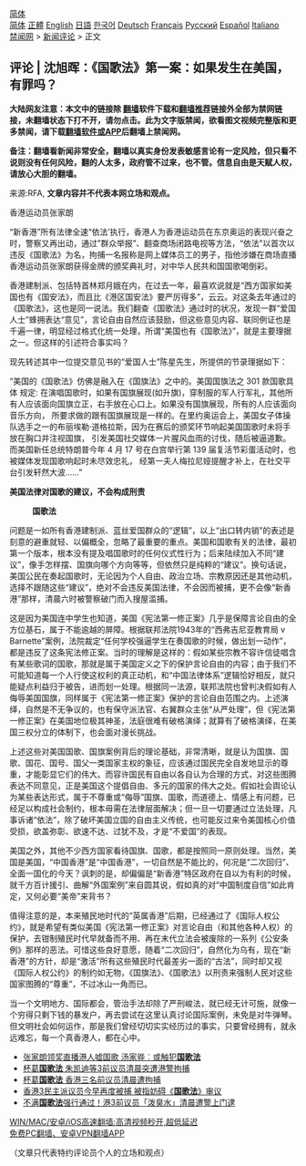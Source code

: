  <!-- 面包屑导航 --> <div class="breadcrumb"><!-- GTranslate: https://gtranslate.io/ -->  <div class="switcher notranslate">  <div class="selected">  <a href="#" onclick="return false;"> 简体</a>  </div>  <div class="option">  <a href="https://www.bannedbook.org" onclick="doGTranslate('zh-CN|zh-CN');jQuery('div.switcher div.selected a').html(jQuery(this).html());return false;" title="简体中文" class="nturl selected"> 简体</a>  <a href="https://www.bannedbook.org/zh-tw/" onclick="doGTranslate('zh-CN|zh-TW');jQuery('div.switcher div.selected a').html(jQuery(this).html());return false;" title="繁體中文" class="nturl"> 正體</a>  <a href="https://www.bannedbook.org/en/" onclick="doGTranslate('zh-CN|en');jQuery('div.switcher div.selected a').html(jQuery(this).html());return false;" title="English" class="nturl"> English</a>  <a href="https://www.bannedbook.org/ja/" onclick="doGTranslate('zh-CN|ja');jQuery('div.switcher div.selected a').html(jQuery(this).html());return false;" title="日本語" class="nturl"> 日語</a>  <a href="https://www.bannedbook.org/ko/" onclick="doGTranslate('zh-CN|ko');jQuery('div.switcher div.selected a').html(jQuery(this).html());return false;" title="한국어" class="nturl"> 한국어</a>  <a href="https://www.bannedbook.org/de/" onclick="doGTranslate('zh-CN|de');jQuery('div.switcher div.selected a').html(jQuery(this).html());return false;" title="Deutsch" class="nturl"> Deutsch</a>  <a href="https://www.bannedbook.org/fr/" onclick="doGTranslate('zh-CN|fr');jQuery('div.switcher div.selected a').html(jQuery(this).html());return false;" title="Français" class="nturl"> Français</a>  <a href="https://www.bannedbook.org/ru/" onclick="doGTranslate('zh-CN|ru');jQuery('div.switcher div.selected a').html(jQuery(this).html());return false;" title="Русский" class="nturl"> Русский</a>  <a href="https://www.bannedbook.org/es/" onclick="doGTranslate('zh-CN|es');jQuery('div.switcher div.selected a').html(jQuery(this).html());return false;" title="Español" class="nturl"> Español</a>  <a href="https://www.bannedbook.org/it/" onclick="doGTranslate('zh-CN|it');jQuery('div.switcher div.selected a').html(jQuery(this).html());return false;" title="Italiano" class="nturl"> Italiano</a>  </div>  </div>      <div class='breadcrumb-sub'><!-- Breadcrumb NavXT 6.3.0 --> <a href="https://www.bannedbook.org/" class="home">禁闻网</a> &gt; <a href="https://www.bannedbook.org/bnews/comments/" class="category">新闻评论</a> &gt; 正文</div></div><h2>评论 | 沈旭晖：《国歌法》第一案：如果发生在美国，有罪吗？</h2> <p class="notice"><b>大陆网友注意：本文中的链接除 <a href="https://github.com/bannedbook/fanqiang" >翻墙</a>软件下载和<a href="https://github.com/killgcd/justmysocks/blob/master/README.md">翻墙推荐</a>链接外全部为禁网链接，未翻墙状态下打不开，请勿点击。此为文字版禁闻，欲看图文视频完整版和更多禁闻，请下载<a href="https://github.com/bannedbook/fanqiang">翻墙软件或APP</a>后翻墙上禁闻网。</p><p>备注：翻墙看新闻非常安全，翻墙以真实身份发表敏感言论有一定风险，但只看不说则没有任何风险，翻的人太多，政府管不过来，也不管。信息自由是天赋人权，请放心大胆的翻墙。</b></p>  <div class="entry"> <p>来源:RFA, <strong>文章内容并不代表本网立场和观点。</strong></p> <p>&#39321;&#28207;&#36816;&#21160;&#21592;&#24352;&#23478;&#26391;             </p> <p>&#8220;&#26032;&#39321;&#28207;&#8221;&#25152;&#26377;&#27861;&#24459;&#20840;&#36895;&#8220;&#20381;&#27861;&#8217;&#25191;&#34892;&#65292;&#39321;&#28207;&#20154;&#20026;&#39321;&#28207;&#36816;&#21160;&#21592;&#22312;&#19996;&#20140;&#22885;&#36816;&#30340;&#34920;&#29616;&#20852;&#22859;&#20043;&#26102;&#65292;&#35686;&#23519;&#21448;&#20877;&#20986;&#21160;&#65292;&#36890;&#36807;&#8221;&#32676;&#20247;&#20030;&#25253;&#8221;&#12289;&#32763;&#26597;&#21830;&#22330;&#38381;&#36335;&#30005;&#35270;&#31561;&#26041;&#27861;&#65292;&#8220;&#20381;&#27861;&#8221;&#20197;&#39318;&#27425;&#20197;&#36829;&#21453;&#12298;&#22269;&#27468;&#27861;&#12299;&#20026;&#21517;&#65292;&#25304;&#25429;&#19968;&#21517;&#25253;&#31216;&#26159;&#32593;&#19978;&#23186;&#20307;&#21592;&#24037;&#30340;&#30007;&#23376;&#65292;&#25351;&#20182;&#28041;&#23244;&#22312;&#21830;&#22330;&#30452;&#25773;&#39321;&#28207;&#36816;&#21160;&#21592;&#24352;&#23478;&#26391;&#33719;&#24471;&#37329;&#29260;&#30340;&#39041;&#22870;&#20856;&#31036;&#26102;&#65292;&#23545;&#20013;&#21326;&#20154;&#27665;&#20849;&#21644;&#22269;&#22269;&#27468;&#21917;&#20498;&#24425;&#12290;</p> <p>&#39321;&#28207;&#24314;&#21046;&#27966;&#12289;&#21253;&#25324;&#29305;&#39318;&#26519;&#37073;&#26376;&#23077;&#22312;&#20869;&#65292;&#22312;&#36807;&#21435;&#19968;&#24180;&#65292;&#26368;&#21916;&#27426;&#35828;&#23601;&#26159;&#8220;&#35199;&#26041;&#22269;&#23478;&#22914;&#32654;&#22269;&#20063;&#26377;&#12298;&#22269;&#23433;&#27861;&#12299;&#65292;&#32780;&#19988;&#27604;&#12298;&#28207;&#21306;&#22269;&#23433;&#27861;&#12299;&#35201;&#20005;&#21385;&#24471;&#22810;&#8221;&#65292;&#20113;&#20113;&#12290;&#23545;&#36825;&#26465;&#21435;&#24180;&#36890;&#36807;&#30340;&#12298;&#22269;&#27468;&#27861;&#12299;&#65292;&#36825;&#20063;&#26159;&#21516;&#19968;&#35828;&#27861;&#12290;&#25105;&#20204;&#32763;&#26597;&#12298;&#22269;&#27468;&#27861;&#12299;&#36890;&#36807;&#26102;&#30340;&#29366;&#20917;&#65292;&#21457;&#29616;&#19968;&#32676;&#8220;&#29233;&#22269;&#20154;&#22763;&#8221;&#34562;&#25317;&#34920;&#36798;&#8220;&#24847;&#35265;&#8221;&#65292;&#35328;&#35770;&#33258;&#30001;&#33258;&#28982;&#24212;&#35813;&#40723;&#21169;&#65292;&#20294;&#36825;&#20123;&#24847;&#35265;&#20869;&#23481;&#12289;&#32852;&#21516;&#20363;&#35777;&#20063;&#26159;&#21315;&#36941;&#19968;&#24459;&#65292;&#26126;&#26174;&#32463;&#36807;&#26684;&#24335;&#21270;&#32479;&#19968;&#22788;&#29702;&#65292;&#25152;&#35859;&#8220;&#32654;&#22269;&#20063;&#26377;&#12298;&#22269;&#27468;&#27861;&#12299;&#8221;&#65292;&#23601;&#26159;&#20027;&#35201;&#29702;&#25454;&#20043;&#19968;&#12290;&#20294;&#36825;&#26679;&#30340;&#24341;&#36848;&#31526;&#21512;&#20107;&#23454;&#21527;&#65311;</p>  <p>&#29616;&#20808;&#36716;&#36848;&#20854;&#20013;&#19968;&#20301;&#25552;&#20132;&#24847;&#35265;&#20070;&#30340;&#8220;&#29233;&#22269;&#20154;&#22763;&#8221;&#38472;&#26143;&#20808;&#29983;&#65292;&#25152;&#25552;&#20379;&#30340;&#33410;&#24405;&#29702;&#25454;&#22914;&#19979;&#65306;</p> <p>&#8220;&#32654;&#22269;&#30340;&#12298;&#22269;&#27468;&#27861;&#12299;&#20223;&#20315;&#26159;&#34701;&#20837;&#22312;&#12298;&#22269;&#26071;&#27861;&#12299;&#20043;&#20013;&#30340;&#12290;&#32654;&#22269;&#22269;&#26071;&#27861;&#20043; 301 &#27454;&#22269;&#27468;&#20855;&#20307; &#35268;&#23450;: &#22312;&#28436;&#21809;&#22269;&#27468;&#26102;&#65292;&#22914;&#26524;&#26377;&#22269;&#26071;&#23637;&#29616;(&#22914;&#21319;&#26071;)&#65292;&#31359;&#21046;&#26381;&#30340;&#20891;&#20154;&#34892;&#20891;&#31036;&#65292;&#20854;&#20182;&#25152;&#26377;&#20154;&#24212;&#35813;&#38754;&#21521;&#22269;&#26071;&#31435;&#27491;&#65292;&#21491;&#25163;&#25918;&#22312;&#24515;&#21475;&#19978;&#12290;&#22914;&#26524;&#27809;&#26377;&#22269;&#26071;&#23637;&#29616;&#65292;&#25152;&#26377;&#30340;&#20154;&#24212;&#35813;&#38754;&#21521;&#38899;&#20048;&#26041;&#21521;&#65292; &#25152;&#35201;&#27714;&#20570;&#30340;&#36319;&#26377;&#22269;&#26071;&#23637;&#29616;&#26159;&#19968;&#26679;&#30340;&#12290;&#22312;&#37324;&#32422;&#22885;&#36816;&#20250;&#19978;&#65292;&#32654;&#22269;&#22899;&#23376;&#20307;&#25805;&#38431;&#36873;&#25163;&#20043;&#19968;&#30340;&#24067;&#20029;&#22467;&#21202;&#183;&#36947;&#26684;&#25289;&#26031;&#65292;&#22240;&#20026;&#22312;&#36187;&#21518;&#30340;&#39041;&#22870;&#29615;&#33410;&#21709;&#36215;&#32654;&#22269;&#22269;&#27468;&#26102;&#26410;&#23558;&#25163;&#25918;&#22312;&#33016;&#21475;&#24182;&#27880;&#35270;&#22269;&#26071;&#65292; &#24341;&#21457;&#32654;&#22269;&#31038;&#20132;&#23186;&#20307;&#19968;&#29255;&#33125;&#39118;&#34880;&#38632;&#30340;&#35752;&#20240;&#65292;&#38543;&#21518;&#34987;&#36924;&#36947;&#27465;&#12290;&#32780;&#32654;&#22269;&#26032;&#20219;&#24635;&#32479;&#29305;&#26391;&#26222;&#20170;&#24180; 4 &#26376; 17 &#21495;&#22312;&#30333;&#23467;&#20030;&#34892;&#31532; 139 &#23626;&#22797;&#27963;&#33410;&#24425;&#34507;&#27963;&#21160;&#26102;&#65292;&#20063;&#34987;&#23186;&#20307;&#21457;&#29616;&#22269;&#27468;&#21709;&#36215;&#26102;&#26410;&#23613;&#25928;&#24544;&#31036;&#65292; &#32463;&#31532;&#19968;&#22827;&#20154;&#26757;&#25289;&#23612;&#23045;&#25552;&#37266;&#25165;&#34917;&#19978;&#65292;&#22312;&#31038;&#20132;&#24179;&#21488;&#24341;&#21457;&#36713;&#28982;&#22823;&#27874;&#8230;&#8230;&#8221;</p> <p><strong>&#32654;&#22269;&#27861;&#24459;&#23545;&#22269;&#27468;&#30340;&#24314;&#35758;&#65292;&#19981;&#20250;&#26500;&#25104;&#21009;&#36131;</strong></p> <p><strong></p>  <figure> <figcaption>&#22269;&#27468;&#27861;</figcaption></figure> <p></strong></p> <p>&#38382;&#39064;&#26159;&#19968;&#22914;&#25152;&#26377;&#39321;&#28207;&#24314;&#21046;&#27966;&#12289;&#34013;&#19997;&#29233;&#22269;&#32676;&#20247;&#30340;&#8220;&#36923;&#36753;&#8221;&#65292;&#20197;&#19978;&#8220;&#20986;&#21475;&#36716;&#20869;&#38144;&#8221;&#30340;&#34920;&#36848;&#26159;&#21051;&#24847;&#30340;&#36991;&#37325;&#23601;&#36731;&#12289;&#20197;&#20559;&#27010;&#20840;&#65292;&#24573;&#30053;&#20102;&#26368;&#37325;&#35201;&#30340;&#37325;&#28857;&#12290;&#32654;&#22269;&#21644;&#22269;&#27468;&#26377;&#20851;&#30340;&#27861;&#24459;&#65292;&#26368;&#21021;&#31532;&#19968;&#20010;&#29256;&#26412;&#65292;&#26681;&#26412;&#27809;&#26377;&#25552;&#21450;&#21809;&#22269;&#27468;&#26102;&#30340;&#20219;&#20309;&#20202;&#24335;&#24615;&#34892;&#20026;&#65307;&#21518;&#26469;&#38470;&#32493;&#21152;&#20837;&#19981;&#21516;&#8220;&#24314;&#35758;&#8221;&#65292;&#20687;&#25163;&#24590;&#26679;&#25670;&#12289;&#22269;&#26071;&#21521;&#21738;&#20010;&#26041;&#21521;&#31561;&#31561;&#65292;&#20294;&#20381;&#28982;&#21482;&#26159;&#32431;&#31929;&#30340;&#8220;&#24314;&#35758;&#8221;&#12290;&#25442;&#21477;&#35805;&#35828;&#65292;&#32654;&#22269;&#20844;&#27665;&#22312;&#22863;&#36215;&#22269;&#27468;&#26102;&#65292;&#26080;&#35770;&#22240;&#20026;&#20010;&#20154;&#33258;&#30001;&#12289;&#25919;&#27835;&#31435;&#22330;&#12289;&#23447;&#25945;&#21407;&#22240;&#36824;&#26159;&#20854;&#20182;&#21160;&#26426;&#65292;&#36873;&#25321;&#19981;&#36319;&#38543;&#36825;&#20123;&#8220;&#24314;&#35758;&#8221;&#65292;&#32477;&#23545;&#19981;&#20250;&#36829;&#21453;&#32654;&#22269;&#27861;&#24459;&#65292;&#19981;&#20250;&#22240;&#32780;&#34987;&#25429;&#65292;&#26356;&#19981;&#20250;&#20687;&#8220;&#26032;&#39321;&#28207;&#8221;&#37027;&#26679;&#65292;&#28165;&#26216;&#20845;&#26102;&#34987;&#35686;&#23519;&#30772;&#38376;&#32780;&#20837;&#25628;&#23627;&#28389;&#25429;&#12290;</p> <p>&#36825;&#26159;&#22240;&#20026;&#32654;&#22269;&#36830;&#20013;&#23398;&#29983;&#20063;&#30693;&#36947;&#65292;&#32654;&#22269;&#12298;&#23466;&#27861;&#31532;&#19968;&#20462;&#27491;&#26696;&#12299;&#20960;&#20046;&#26159;&#20445;&#38556;&#35328;&#35770;&#33258;&#30001;&#30340;&#20840;&#26041;&#20301;&#22522;&#30707;&#65292;&#23646;&#20110;&#19981;&#33021;&#36926;&#36234;&#30340;&#23631;&#38556;&#12290;&#26681;&#25454;&#32852;&#37030;&#27861;&#38498;1943&#24180;&#30340;&#8220;&#35199;&#24343;&#21513;&#23612;&#20122;&#25945;&#32946;&#23616; v Barnette&#8221;&#26696;&#20363;&#65292;&#27861;&#38498;&#35009;&#23450;&#8220;&#20219;&#20309;&#23398;&#26657;&#24378;&#36924;&#23398;&#29983;&#22312;&#22863;&#22269;&#27468;&#30340;&#26102;&#20505;&#65292;&#20570;&#20986;&#21010;&#19968;&#21160;&#20316;&#8221;&#65292;&#37117;&#26159;&#36829;&#21453;&#20102;&#36825;&#26465;&#23466;&#27861;&#20462;&#27491;&#26696;&#12290;&#24403;&#26102;&#30340;&#29702;&#35299;&#26159;&#36825;&#26679;&#30340;&#65306;&#20551;&#22914;&#26576;&#20123;&#23447;&#25945;&#19981;&#23481;&#35768;&#20449;&#24466;&#21809;&#21547;&#26377;&#26576;&#20123;&#27468;&#35789;&#30340;&#22269;&#27468;&#65292;&#37027;&#23601;&#26159;&#23646;&#20110;&#32654;&#22269;&#23450;&#20041;&#20043;&#19979;&#30340;&#20445;&#25252;&#35328;&#35770;&#33258;&#30001;&#30340;&#20869;&#23481;&#65307;&#30001;&#20110;&#25105;&#20204;&#19981;&#21487;&#33021;&#30693;&#36947;&#27599;&#19968;&#20010;&#20154;&#34892;&#20351;&#36825;&#26435;&#21033;&#30340;&#30495;&#27491;&#21160;&#26426;&#65292;&#21644;&#8220;&#20013;&#22269;&#27861;&#24459;&#20307;&#31995;&#8221;&#36923;&#36753;&#24688;&#22909;&#30456;&#21453;&#65292;&#23601;&#21482;&#33021;&#30097;&#28857;&#21033;&#30410;&#24402;&#20110;&#34987;&#21578;&#65292;&#36827;&#32780;&#21010;&#19968;&#22788;&#29702;&#12290;&#26681;&#25454;&#21516;&#19968;&#27861;&#28304;&#65292;&#32852;&#37030;&#27861;&#38498;&#20063;&#26366;&#21028;&#20915;&#20551;&#22914;&#26377;&#20154;&#20398;&#36785;&#32654;&#22269;&#22269;&#26071;&#65292;&#21516;&#26679;&#23646;&#20110;&#12298;&#23466;&#27861;&#31532;&#19968;&#20462;&#27491;&#26696;&#12299;&#20445;&#25252;&#30340;&#35328;&#35770;&#33258;&#30001;&#33539;&#22260;&#20043;&#20869;&#12290;&#19978;&#36848;&#28436;&#32462;&#65292;&#33258;&#28982;&#26159;&#19981;&#26080;&#20105;&#35758;&#30340;&#65292;&#20063;&#26377;&#20445;&#23432;&#27966;&#27861;&#23448;&#12289;&#21491;&#32764;&#32676;&#20247;&#20027;&#24352;&#8220;&#20174;&#20005;&#22788;&#29702;&#8221;&#65292;&#20294;&#12298;&#23466;&#27861;&#31532;&#19968;&#20462;&#27491;&#26696;&#12299;&#22312;&#32654;&#22269;&#22320;&#20301;&#26497;&#20854;&#31070;&#22307;&#65292;&#27861;&#24237;&#24456;&#38590;&#26377;&#30772;&#26684;&#28436;&#32462;&#65307;&#23601;&#31639;&#26377;&#20102;&#30772;&#26684;&#28436;&#32462;&#65292;&#22312;&#32654;&#22269;&#19977;&#26435;&#20998;&#31435;&#30340;&#20307;&#21046;&#19979;&#65292;&#20063;&#20250;&#38754;&#23545;&#28459;&#38271;&#25361;&#25112;&#12290;</p> <p>&#19978;&#36848;&#36825;&#20123;&#23545;&#32654;&#22269;&#22269;&#27468;&#12289;&#22269;&#26071;&#26696;&#20363;&#32972;&#21518;&#30340;&#29702;&#35770;&#22522;&#30784;&#65292;&#38750;&#24120;&#28165;&#26224;&#65292;&#23601;&#26159;&#35748;&#20026;&#22269;&#26071;&#12289;&#22269;&#27468;&#12289;&#22269;&#33457;&#12289;&#22269;&#21495;&#12289;&#22269;&#29238;&#19968;&#31867;&#22269;&#23478;&#20027;&#26435;&#30340;&#35937;&#24449;&#65292;&#24212;&#35813;&#36890;&#36807;&#22269;&#27665;&#23436;&#20840;&#33258;&#21457;&#22320;&#26174;&#31034;&#30340;&#23562;&#37325;&#65292;&#25165;&#33021;&#24432;&#26174;&#23427;&#20204;&#30340;&#20255;&#22823;&#12290;&#32780;&#23481;&#35768;&#22269;&#27665;&#26377;&#33258;&#30001;&#20197;&#21508;&#33258;&#35748;&#20026;&#21512;&#29702;&#30340;&#26041;&#24335;&#65292;&#23545;&#36825;&#20123;&#22270;&#33150;&#34920;&#36798;&#19981;&#21516;&#24847;&#35265;&#65292;&#27491;&#26159;&#32654;&#22269;&#36825;&#20010;&#25552;&#20513;&#33258;&#30001;&#12289;&#22810;&#20803;&#30340;&#22269;&#23478;&#30340;&#20255;&#22823;&#20043;&#22788;&#12290;&#20551;&#22914;&#31038;&#20250;&#33286;&#35770;&#35748;&#20026;&#26576;&#20123;&#34920;&#36798;&#24418;&#24335;&#65292;&#23646;&#20110;&#19981;&#23562;&#37325;&#25110;&#8220;&#20398;&#36785;&#8221;&#22269;&#26071;&#12289;&#22269;&#27468;&#65292;&#32780;&#36947;&#24503;&#19978;&#12289;&#24773;&#24863;&#19978;&#26377;&#38382;&#39064;&#65292;&#24050;&#32463;&#36275;&#20197;&#26500;&#25104;&#31038;&#20250;&#21046;&#32422;&#65292;&#26681;&#26412;&#27595;&#38656;&#22312;&#27861;&#24459;&#23618;&#38754;&#35299;&#20915;&#65307;&#20294;&#19968;&#26086;&#19968;&#20999;&#35201;&#36890;&#36807;&#31435;&#27861;&#22788;&#29702;&#65292;&#20961;&#20107;&#35785;&#35832;&#8220;&#20381;&#27861;&#8221;&#65292;&#38500;&#20102;&#30772;&#22351;&#32654;&#22269;&#31435;&#22269;&#30340;&#33258;&#30001;&#20027;&#20041;&#20256;&#32479;&#65292;&#20063;&#21487;&#33021;&#21453;&#36807;&#26469;&#20196;&#32654;&#22269;&#26680;&#24515;&#20215;&#20540;&#21463;&#25439;&#65292;&#27442;&#30422;&#24357;&#24432;&#12289;&#27442;&#36895;&#19981;&#36798;&#12289;&#36807;&#29369;&#19981;&#21450;&#65292;&#25165;&#26159;&#8220;&#19981;&#29233;&#22269;&#8221;&#30340;&#34920;&#29616;&#12290;</p>  <p>&#32654;&#22269;&#20043;&#22806;&#65292;&#20854;&#20182;&#19981;&#23569;&#35199;&#26041;&#22269;&#23478;&#30475;&#24453;&#22269;&#26071;&#12289;&#22269;&#27468;&#65292;&#37117;&#26159;&#25353;&#29031;&#21516;&#19968;&#21407;&#21017;&#22788;&#29702;&#12290;&#24403;&#28982;&#65292;&#32654;&#22269;&#26159;&#32654;&#22269;&#65292;&#8220;&#20013;&#22269;&#39321;&#28207;&#8221;&#26159;&#8220;&#20013;&#22269;&#39321;&#28207;&#8221;&#65292;&#19968;&#20999;&#33258;&#28982;&#26159;&#19981;&#33021;&#27604;&#30340;&#65292;&#20309;&#20917;&#26159;&#8220;&#20108;&#27425;&#22238;&#24402;&#8221;&#12289;&#20840;&#38754;&#19968;&#22269;&#21270;&#30340;&#20170;&#22825;&#65311;&#35773;&#21050;&#30340;&#26159;&#65292;&#21364;&#20559;&#20559;&#26159;&#8220;&#26032;&#39321;&#28207;&#8221;&#29305;&#21306;&#25919;&#24220;&#22312;&#33258;&#20197;&#20026;&#26377;&#21033;&#30340;&#26102;&#20505;&#65292;&#23601;&#21315;&#26041;&#30334;&#35745;&#25588;&#24341;&#12289;&#26354;&#35299;&#8220;&#22806;&#22269;&#26696;&#20363;&#8221;&#26469;&#33258;&#22278;&#20854;&#35828;&#65292;&#20551;&#22914;&#30495;&#30340;&#23545;&#8220;&#20013;&#22269;&#21046;&#24230;&#33258;&#20449;&#8221;&#22914;&#27492;&#32943;&#23450;&#65292;&#21448;&#20309;&#24517;&#35201;&#8220;&#32654;&#24093;&#8221;&#26469;&#32972;&#20070;&#65311;</p> <p>&#20540;&#24471;&#27880;&#24847;&#30340;&#26159;&#65292;&#26412;&#26469;&#27542;&#27665;&#22320;&#26102;&#20195;&#30340;&#8220;&#33521;&#23646;&#39321;&#28207;&#8221;&#21518;&#26399;&#65292;&#24050;&#32463;&#36890;&#36807;&#20102;&#12298;&#22269;&#38469;&#20154;&#26435;&#20844;&#32422;&#12299;&#65292;&#23601;&#26159;&#24076;&#26395;&#26377;&#31867;&#20284;&#32654;&#22269;&#12298;&#23466;&#27861;&#31532;&#19968;&#20462;&#27491;&#26696;&#12299;&#23545;&#35328;&#35770;&#33258;&#30001;&#65288;&#21644;&#20854;&#20182;&#21508;&#31181;&#20154;&#26435;&#65289;&#30340;&#20445;&#25252;&#65292;&#21435;&#38067;&#21046;&#27542;&#27665;&#26102;&#20195;&#26089;&#23601;&#22791;&#32780;&#19981;&#29992;&#12289;&#20877;&#22312;&#26411;&#20195;&#31435;&#27861;&#20250;&#34987;&#24223;&#38500;&#30340;&#19968;&#31995;&#21015;&#12298;&#20844;&#23433;&#26465;&#20363;&#12299;&#37027;&#26679;&#30340;&#24694;&#27861;&#12290;&#21487;&#24796;&#36825;&#20123;&#33391;&#22909;&#24847;&#24895;&#65292;&#38543;&#30528;&#8220;&#20108;&#27425;&#22238;&#24402;&#8221;&#65292;&#33258;&#28982;&#21270;&#20026;&#20044;&#26377;&#65292;&#29616;&#22312;&#8220;&#26032;&#39321;&#28207;&#8221;&#30340;&#26041;&#38024;&#65292;&#21364;&#26159;&#8220;&#28608;&#27963;&#8221;&#25152;&#26377;&#36825;&#20123;&#27542;&#27665;&#26102;&#20195;&#26368;&#24046;&#21155;&#19968;&#38754;&#30340;&#8220;&#21476;&#27861;&#8221;&#65292;&#21516;&#26102;&#21364;&#21448;&#35270;&#12298;&#22269;&#38469;&#20154;&#26435;&#20844;&#32422;&#12299;&#30340;&#21046;&#32422;&#22914;&#26080;&#29289;&#65292;&#12298;&#22269;&#26071;&#27861;&#12299;&#12289;&#12298;&#22269;&#27468;&#27861;&#12299;&#20197;&#21009;&#36131;&#26469;&#24378;&#21046;&#20154;&#27665;&#23545;&#36825;&#20123;&#22269;&#23478;&#22270;&#33150;&#30340;&#8220;&#23562;&#37325;&#8221;&#65292;&#19981;&#36807;&#20912;&#23665;&#19968;&#35282;&#32780;&#24050;&#12290;</p> <p>&#24403;&#19968;&#20010;&#25991;&#26126;&#22320;&#26041;&#12289;&#22269;&#38469;&#37117;&#20250;&#65292;&#31649;&#27835;&#25163;&#27861;&#21364;&#38500;&#20102;&#20005;&#21009;&#23803;&#27861;&#65292;&#23601;&#24050;&#32463;&#26080;&#35745;&#21487;&#26045;&#65292;&#23601;&#20687;&#19968;&#20010;&#31351;&#24471;&#21482;&#21097;&#19979;&#38065;&#30340;&#26292;&#21457;&#25143;&#65292;&#20877;&#21435;&#23581;&#35797;&#22312;&#36825;&#37324;&#35748;&#30495;&#35752;&#35770;&#22269;&#38469;&#26696;&#20363;&#65292;&#26410;&#20813;&#26159;&#23545;&#29275;&#24377;&#29748;&#12290;&#20294;&#25991;&#26126;&#31038;&#20250;&#22914;&#20309;&#36816;&#20316;&#65292;&#37027;&#26159;&#25105;&#20204;&#26366;&#32463;&#20999;&#20999;&#23454;&#23454;&#32463;&#21382;&#36807;&#30340;&#20107;&#23454;&#65292;&#21482;&#35201;&#26366;&#32463;&#25317;&#26377;&#65292;&#23601;&#27704;&#36828;&#38590;&#24536;&#65292;&#27599;&#19968;&#20010;&#30495;&#39321;&#28207;&#20154;&#65292;&#37117;&#22312;&#24515;&#20013;&#12290;</p> <ul class='op-related-articles' title='相关阅读'> <li><a href='https://www.bannedbook.org/bnews/baitai/20210727/1595222.html' target='_blank'>张家朗领奖直播港人嘘国歌 汤家骅︰或触犯<b>国歌法</b></a></li> <li><a href='https://www.bannedbook.org/bnews/taiwannews/20201119/1433487.html' target='_blank'>杯葛<b>国歌法</b> 朱凯迪等3前议员清晨突遭港警拘捕</a></li> <li><a href='https://www.bannedbook.org/bnews/bannedvideo/20201119/1433210.html' target='_blank'>杯葛<b>国歌法</b> 香港三名前议员清晨遭拘捕</a></li> <li><a href='https://www.bannedbook.org/bnews/comments/20201118/1432927.html' target='_blank'>香港3民主派议员今早再度被捕 被指妨碍《<b>国歌法</b>》审议</a></li> <li><a href='https://www.bannedbook.org/bnews/cnnews/hknews/20201118/1432800.html' target='_blank'>不满<b>国歌法</b>强行通过！港3前议员「泼臭水」清晨遭警上门逮</a></li> </ul> <p class="texttj"> <a href="https://github.com/bannedbook/fanqiang/wiki/V2ray%E6%9C%BA%E5%9C%BA" target="_blank">WIN/MAC/安卓/iOS高速翻墙:高清视频秒开,超低延迟</a><br/> <a href="https://github.com/bannedbook/fanqiang/wiki/%E7%A6%81%E9%97%BB%E7%BD%91%E5%AE%89%E5%8D%93%E7%BF%BB%E5%A2%99%E6%96%B0%E9%97%BBAPP" target="_blank">免费PC翻墙、安卓VPN翻墙APP</a></p> <p>&#65288;&#25991;&#31456;&#21482;&#20195;&#34920;&#29305;&#32422;&#35780;&#35770;&#21592;&#20010;&#20154;&#30340;&#31435;&#22330;&#21644;&#35266;&#28857;&#65289;</p><a name='sharetosocial'></a>  <div style="margin-bottom:5px;padding-bottom:5px;clear:both"> <div id="archive-pix-1" class="banner-ads"> <!-- AuctionX Display platform tag START --> <div id="26318x728x90x621x_ADSLOT2" clicktrack="%%CLICK_URL_ESC%%"></div> <!-- AuctionX Display platform tag END --> </div> <div id="archive-pix-2" class="banner-ads"> <!-- AuctionX Display platform tag START --> <div id="26315x300x250x621x_ADSLOT2" clicktrack="%%CLICK_URL_ESC%%"></div> <!-- AuctionX Display platform tag END --> </div> </div>  <div id="archive-pix-1" class="banner-ads"> <!-- AuctionX Display platform tag START --> <div id="26318x728x90x621x_ADSLOT3" clicktrack="%%CLICK_URL_ESC%%"></div> <!-- AuctionX Display platform tag END --> </div> </div><!--END ENTRY--> 